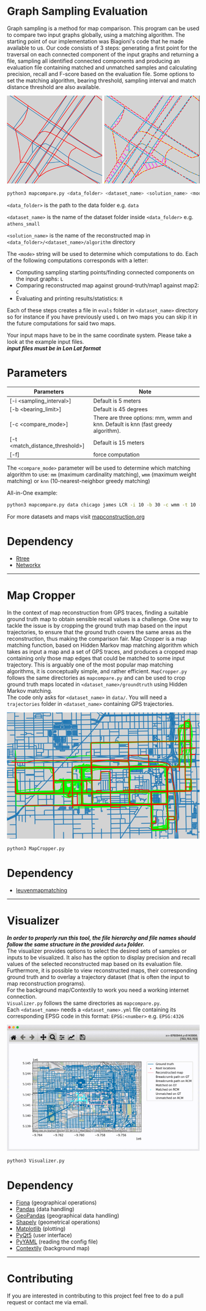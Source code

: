 # Graph Sampling Evaluation

Graph sampling is a method for map comparison. This program can be used to compare two input
graphs globally, using a matching algorithm. The starting point of our implementation was Biagioni's code that he made available to us. Our code consists of 3 steps: generating a first point for the traversal on each connected component of the input graphs and returning a file, sampling all identified connected components and producing an evaluation file containing matched and unmatched samples and
calculating precision, recall and F-score based on the evaluation file. Some options to set the matching algorithm, bearing threshold,
sampling interval and match distance threshold are also available.   

![Berlin_small OSM vs TeleAtlas](https://github.com/Erfanh1995/GraphSamplingToolkit/blob/main/figs/roadmap.png)

```bash
python3 mapcompare.py <data_folder> <dataset_name> <solution_name> <mode>
```   
`<data_folder>` is the path to the data folder e.g. `data`

`<dataset_name>` is the name of the dataset folder inside `<data_folder>` e.g. `athens_small`

`<solution_name>` is the name of the reconstructed map in `<data_folder>/<dataset_name>/algorithm` directory

The `<mode>` string will be used to determine which computations to do. Each of the following computations corresponds with a letter:  
- Computing sampling starting points/finding connected components on the input graphs: `L`
- Comparing reconstructed map against ground-truth/map1 against map2: `C`
- Evaluating and printing results/statistics: `R`

Each of these steps creates a file in `evals` folder in `<dataset_name>` directory so for instance if you have previously used `L` on two maps you can skip it in the future computations for said two maps.   

Your input maps have to be in the same coordinate system. Please take a look at the example input files.  
***input files must be in Lon Lat format***  


# Parameters
Parameters | Note
--------------------- | -------------
[-i <sampling_interval>]  | Default is 5 meters
[-b <bearing_limit>]  | Default is 45 degrees
[-c <compare_mode>] | There are three options: mm, wmm and knn. Default is knn (fast greedy algorithm).
[-t <match_distance_threshold>] | Default is 15 meters
[-f] | force computation

The `<compare_mode>` parameter will be used to determine which matching algorithm to use: `mm` (maximum cardinality matching), `wmm` (maximum weight matching) or `knn` (10-nearest-neighbor greedy matching)   

All-in-One example:
```bash
python3 mapcompare.py data chicago james LCR -i 10 -b 30 -c wmm -t 10 -f
```   
For more datasets and maps visit [mapconstruction.org](http://www.mapconstruction.org/)    
      

# Dependency
* [Rtree](https://pypi.org/project/Rtree/)
* [Networkx](https://pypi.org/project/networkx/)


---


# Map Cropper
In the context of map reconstruction from GPS traces, finding a suitable ground truth map to obtain sensible recall values is a challenge.
One way to tackle the issue is by cropping the ground truth map based on the input trajectories, to ensure that the ground truth covers the same areas as the reconstruction, thus making the comparison fair. Map Cropper is a map matching function, based on Hidden Markov map matching algorithm which takes as input a map and a set of GPS traces, and produces a cropped map containing only those map edges that could be matched to some input trajectory. This is arguably one of the most popular map matching algorithms, it is conceptually simple, and rather efficient. 
`MapCropper.py` follows the same directories as `mapcompare.py` and can be used to crop ground truth maps located in `<dataset_name>/groundtruth` using Hidden Markov matching.      
The code only asks for `<dataset_name>` in `data/`. You will need a `trajectories` folder in `<dataset_name>` containing GPS trajectories.    

![Chicago OSM cropped (red)](https://github.com/Erfanh1995/GraphSamplingToolkit/blob/main/figs/hmm.png)


```bash
python3 MapCropper.py
```

# Dependency
* [leuvenmapmatching](https://pypi.org/project/leuvenmapmatching/)


---


# Visualizer

***In order to properly run this tool, the file hierarchy and file names should follow the same structure in the provided `data` folder.***   
The visualizer provides options to select the desired sets of samples or inputs to be visualized. It also has the option to display precision and recall values of the selected reconstructed map based on its evaluation file. Furthermore, it is possible to view reconstructed maps,  their corresponding ground truth and to overlay a trajectory dataset (that is often the input to map reconstruction programs).   
For the background map/Contextily to work you need a working internet connection.    
`Visualizer.py` follows the same directories as `mapcompare.py`.       
Each `<dataset_name>` needs a `<dataset_name>.yml` file containing its corresponding EPSG code in this format: `EPSG:<number>` e.g. `EPSG:4326`    


![Visualizer](https://github.com/Erfanh1995/GraphSamplingToolkit/blob/main/figs/Legend_picking.gif)      
  
```bash
python3 Visualizer.py
```

# Dependency
* [Fiona](https://pypi.org/project/Fiona/) (geographical operations)
* [Pandas](https://pypi.org/project/pandas/) (data handling)
* [GeoPandas](https://pypi.org/project/geopandas/) (geographical data handling)
* [Shapely](https://pypi.org/project/Shapely/) (geometrical operations)
* [Matplotlib](https://pypi.org/project/matplotlib/) (plotting)
* [PyQt5](https://pypi.org/project/PyQt5/) (user interface)
* [PyYAML](https://pypi.org/project/PyYAML/) (reading the config file)
* [Contextily](https://pypi.org/project/contextily/) (background map)


---

# Contributing

If you are interested in contributing to this project feel free to do a pull request or contact me via email.
